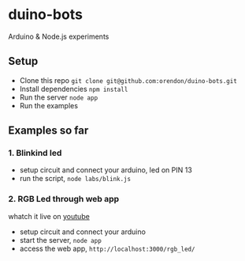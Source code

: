 # duino-bots
Arduino &amp; Node.js experiments

## Setup
* Clone this repo `git clone git@github.com:orendon/duino-bots.git`
* Install dependencies `npm install`
* Run the server `node app`
* Run the examples

## Examples so far

### 1. Blinkind led
* setup circuit and connect your arduino, led on PIN 13
* run the script, `node labs/blink.js`

### 2. RGB Led through web app
whatch it live on [youtube](http://www.youtube.com/watch?v=c3o9VuWy7ls)
* setup circuit and connect your arduino
* start the server, `node app`
* access the web app, `http://localhost:3000/rgb_led/`
